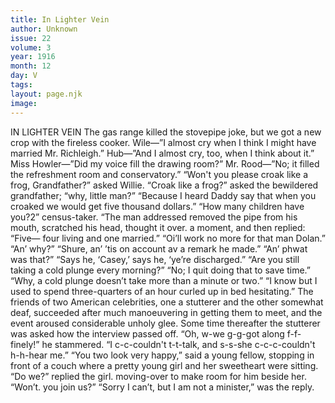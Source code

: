 ```yaml
---
title: In Lighter Vein
author: Unknown
issue: 22
volume: 3
year: 1916
month: 12
day: V
tags:
layout: page.njk
image:
---
```

IN LIGHTER VEIN       The gas range killed the stovepipe joke, but we got a new crop with the fireless cooker.       Wile—”I almost cry when I think I might have married Mr. Richleigh.”    Hub—”And I almost cry, too, when I think about it.”       Miss Howler—”Did my voice fill the drawing room?”    Mr. Rood—”No; it filled the refreshment room and conservatory.”        “Won't you please croak like a frog, Grandfather?” asked Willie.    “Croak like a frog?” asked the bewildered grandfather; “why, little man?”    “Because I heard Daddy say that when you croaked we would get five thousand dollars.”       “How many children have you?2” census-taker.   “The man addressed removed the pipe from his mouth, scratched his head, thought it over. a moment, and then replied:    “Five— four living and one married.”       “Oi’ll work no more for that man Dolan.”    “An’ why?” “Shure, an’ ’tis on account av a remark he made.”    “An’ phwat was that?”    “Says he, ‘Casey,’ says he, ‘ye’re discharged.”       “Are you still taking a cold plunge every morning?”    “No; I quit doing that to save time.”    “Why, a cold plunge doesn’t take more than a minute or two.”    “I know but I used to spend three-quarters of an hour curled up in bed hesitating.”       The friends of two American celebrities, one a stutterer and the other somewhat deaf, succeeded after much manoeuvering in getting them to meet, and the event aroused considerable unholy glee.    Some time thereafter the stutterer was asked how the interview passed off.    “Oh, w-we g-g-got along f-f-finely!” he stammered. “I c-c-couldn't t-t-talk, and s-s-she c-c-c-couldn't h-h-hear me.”       “You two look very happy,” said a young fellow, stopping in front of a couch where a pretty young girl and her sweetheart were sitting.    “Do we?” replied the girl. moving-over to make room for him beside her. “Won’t. you join us?”    “Sorry I can’t, but I am not a minister,” was the reply.

